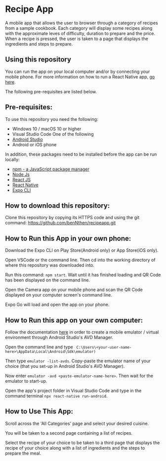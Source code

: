 # Recipe App

A mobile app that allows the user to browser through a category of recipes from a sample cookbook. Each category will display some recipes along with the approximate  leves of difficulty, duration to prepare and the price. When a recipe is pressed, the user is taken to a page that displays the ingredients and steps to prepare.

## Using this repository

You can run the app on your local computer and/or by connecting your mobile phone. 
For more information on how to run a React Native app, [go here](https://reactnative.dev/docs/environment-setup).

The following pre-requisites are listed below.
## Pre-requisites:

To use this repository you need the following:
 - Windows 10 / macOS 10  or higher
 - Visual Studio Code
 One of the following
 - [Android Studio](https://developer.android.com/studio)
 - Android or iOS phone
 
 In addition, these packages need to be installed before the app can be run locally:
 - [npm - a JavaScript package manager](https://www.npmjs.com/package/npm)
 - [Node Js](https://nodejs.org/en/)
 - [React JS](https://reactjs.org/)
 - [React Native](https://reactnative.dev/)
 - [Expo CLI](https://docs.expo.dev/bare/installing-expo-modules/)
 
 ## How to download this repository:

Clone this repository by copying its HTTPS code and using the git command: https://github.com/benNthen/recipeapp.git

## How to Run this App in your own phone:

Download the Expo CLI on Play Store(Android only) or App Store(iOS only).

Open VSCode or the command line. Then cd into the working directory of where this repository was downloaded into.

Run this command: `npm start`. Wait until it has finished loading and QR Code has been displayed on the command line.

Open the Camera app on your mobile phone and scan the QR Code displayed on your computer screen's command line.

Expo Go will load and open the app on your phone.
 
 ## How to Run this app on your own computer:
 
 Follow the documentation [here](https://developer.android.com/studio/intro/update#sdk-manager) in order to create a mobile emulator / virtual environment through Android Studio's AVD Manager.
 
 Open the command line and type ` C:\Users\<your-user-name-here>\AppData\Local\Android\Sdk\emulator)`
 
 Then type `emulator -list-avds`. Copy-paste the emulator name of your choice (that you set-up in Android Studio's AVD Manager).
 
 Now enter `emulator -avd <paste-emulator-name-here>`. Then wait for the emulator to start-up.
 
 Open the app's project folder in Visual Studio Code and type in the command terminal `npx react-native run-android`.
 
 ## How to Use This App:
 
 Scroll across the 'All Categories' page and select your desired cuisine. 
 
 You will be taken to a second page containing a list of recipes. 
 
 Select the recipe of your choice to be taken to a third page that displays the recipe of your choice along with a list of ingredients and the steps to prepare the meal.
